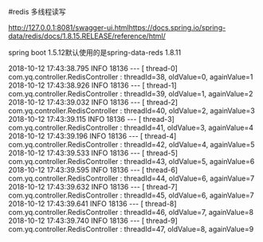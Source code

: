 #redis 多线程读写

http://127.0.0.1:8081/swagger-ui.htmlhttps://docs.spring.io/spring-data/redis/docs/1.8.15.RELEASE/reference/html/  

spring boot 1.5.12默认使用的是spring-data-reds 1.8.11  

2018-10-12 17:43:38.795  INFO 18136 --- [       thread-0] com.yq.controller.RedisController        : threadId=38, oldValue=0, againValue=1
2018-10-12 17:43:38.926  INFO 18136 --- [       thread-1] com.yq.controller.RedisController        : threadId=39, oldValue=1, againValue=2
2018-10-12 17:43:39.032  INFO 18136 --- [       thread-2] com.yq.controller.RedisController        : threadId=40, oldValue=2, againValue=3
2018-10-12 17:43:39.115  INFO 18136 --- [       thread-3] com.yq.controller.RedisController        : threadId=41, oldValue=3, againValue=4
2018-10-12 17:43:39.196  INFO 18136 --- [       thread-4] com.yq.controller.RedisController        : threadId=42, oldValue=4, againValue=5
2018-10-12 17:43:39.533  INFO 18136 --- [       thread-5] com.yq.controller.RedisController        : threadId=43, oldValue=5, againValue=6
2018-10-12 17:43:39.595  INFO 18136 --- [       thread-6] com.yq.controller.RedisController        : threadId=44, oldValue=6, againValue=7
2018-10-12 17:43:39.632  INFO 18136 --- [       thread-7] com.yq.controller.RedisController        : threadId=45, oldValue=6, againValue=7
2018-10-12 17:43:39.641  INFO 18136 --- [       thread-8] com.yq.controller.RedisController        : threadId=46, oldValue=7, againValue=8
2018-10-12 17:43:39.740  INFO 18136 --- [       thread-9] com.yq.controller.RedisController        : threadId=47, oldValue=8, againValue=9